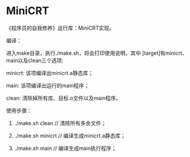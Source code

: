 # MiniCRT
《程序员的自我修养》运行库：MiniCRT实现。

编译：

进入make目录，执行./make.sh，将会打印使用说明，其中
[target]有minicrt、main以及clean三个选项:

minicrt: 该项编译出minicrt.a静态库；

main: 该项编译出运行的main程序；

clean: 清除掉所有库、目标.o文件以及main程序。

使用步骤：

1) ./make.sh clean       // 清除所有多余文件；

2) ./make.sh minicrt     // 编译生成minicrt.a静态库；

3) ./make.sh main        // 编译生成main执行程序；
